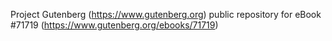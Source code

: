 Project Gutenberg (https://www.gutenberg.org) public repository
for eBook #71719 (https://www.gutenberg.org/ebooks/71719)
